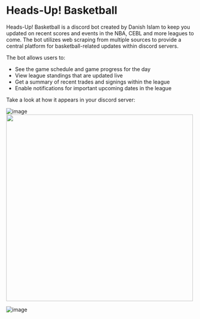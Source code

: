 # Heads-Up! Basketball

Heads-Up! Basketball is a discord bot created by Danish Islam to keep you updated on recent scores and events in the NBA, CEBL and more leagues to come. The bot utilizes web scraping from multiple sources to provide a central platform for basketball-related updates within discord servers. 

The bot allows users to:
  - See the game schedule and game progress for the day 
  - View league standings that are updated live
  - Get a summary of recent trades and signings within the league
  - Enable notifications for important upcoming dates in the league

Take a look at how it appears in your discord server:

![image](https://user-images.githubusercontent.com/105610097/181619082-95eacb9e-3f9c-4f59-9470-f3a9488b23cd.png)
<img src="https://user-images.githubusercontent.com/105610097/181619082-95eacb9e-3f9c-4f59-9470-f3a9488b23cd.png" height="500">

![image](https://user-images.githubusercontent.com/105610097/181619274-cbd4cae0-125a-4caa-8c0c-70760eb6c05a.png)
